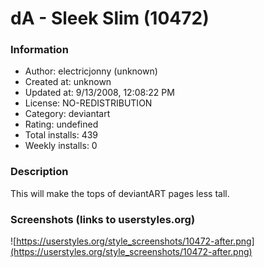 # dA - Sleek Slim (10472)

### Information
- Author: electricjonny (unknown)
- Created at: unknown
- Updated at: 9/13/2008, 12:08:22 PM
- License: NO-REDISTRIBUTION
- Category: deviantart
- Rating: undefined
- Total installs: 439
- Weekly installs: 0


### Description
This will make the tops of deviantART pages less tall.


### Screenshots (links to userstyles.org)
![https://userstyles.org/style_screenshots/10472-after.png](https://userstyles.org/style_screenshots/10472-after.png)


